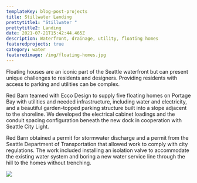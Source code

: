 ```yaml
---
templateKey: blog-post-projects
title: Stillwater Landing
prettytitle1: "Stillwater "
prettytitle2: Landing
date: 2021-07-21T15:42:44.465Z
description: Waterfront, drainage, utility, floating homes
featuredprojects: true
category: water
featuredimage: /img/floating-homes.jpg
---
```

Floating houses are an iconic part of the Seattle waterfront but can present unique challenges to residents and designers. Providing residents with access to parking and utilities can be complex.

Red Barn teamed with Ecco Design to supply five floating homes on Portage Bay with utilities and needed infrastructure, including water and electricity, and a beautiful garden-topped parking structure built into a slope adjacent to the shoreline. We developed the electrical cabinet loadings and the conduit spacing configuration beneath the new dock in cooperation with Seattle City Light.

Red Barn obtained a permit for stormwater discharge and a permit from the Seattle Department of Transportation that allowed work to comply with city regulations. The work included installing an isolation valve to accommodate the existing water system and boring a new water service line through the hill to the homes without trenching.

![](/img/floating-homes-2.jpg)